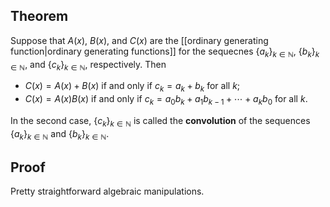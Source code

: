 ## Theorem
Suppose that $A(x)$, $B(x)$, and $C(x)$ are the [[ordinary generating function|ordinary generating functions]] for the sequecnes $\{a_k\}_{k\in\mathbb N}$, $\{b_k\}_{k\in\mathbb N}$, and $\{c_k\}_{k\in\mathbb N}$, respectively. Then 
- $C(x) = A(x) + B(x)$ if and only if $c_k = a_k + b_k$ for all $k$;
- $C(x) = A(x)B(x)$ if and only if $c_k = a_0b_k + a_1b_{k-1} +\cdots + a_kb_0$ for all $k$.

In the second case, $\{c_k\}_{k\in\mathbb N}$ is called the **convolution** of the sequences $\{a_k\}_{k\in\mathbb N}$ and $\{b_k\}_{k\in\mathbb N}$.

## Proof
Pretty straightforward algebraic manipulations.